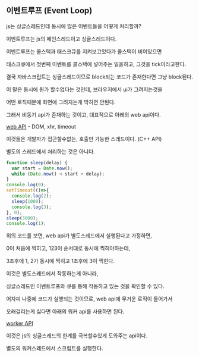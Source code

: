 ## 이벤트루프 (Event Loop)

js는 싱글스레드인데 동시에 많은 이벤트들을 어떻게 처리할까?

이벤트루프는 js의 메인스레드이고 싱글스레드이다.

이벤트루프는 콜스택과 태스크큐를 지켜보고있다가 콜스택이 비어있으면

태스크큐에서 첫번째 이벤트를 콜스택에 넣어주는 일을하고, 그것을 tick이라고한다.

결국 자바스크립트는 싱글스레드이므로 block되는 코드가 존재한다면 그냥 block된다.

이 말은 동시에 뭔가 할수없다는 것인데, 브라우저에서 ui가 그려지는것을

어떤 로직때문에 화면에 그려지는게 막히면 안된다.

그래서 비동기 api가 존재하는 것이고, 대표적으로 아래의 web api이다.

[web API](web-api.md) - DOM, xhr, timeout

이것들은 개발자가 접근할수없는, 호출만 가능한 스레드이다. (C++ API)

별도의 스레드에서 처리하는 것은 아니다.

```js
function sleep(delay) {
  var start = Date.now();
  while (Date.now() < start + delay);
}
console.log(0);
setTimeout(()=>{
  console.log(2);
  sleep(1000);
  console.log(3);
}, 0);
sleep(3000);
console.log(1);
```
위의 코드를 보면, web api가 별도스레드에서 실행된다고 가정하면,

0이 처음에 찍히고, 123이 순서대로 동시에 찍혀야하는데,

3초후에 1, 2가 동시에 찍히고 1초후에 3이 찍힌다.

이것은 별도스레드에서 작동하는게 아니라,

싱글스레드인 이벤트루프와 큐를 통해 작동하고 있는 것을 확인할 수 있다.

어차피 나중에 코드가 실행되는 것이므로, web api에 무거운 로직이 들어가서

오래걸리는게 싫다면 아래의 워커 api를 사용하면 된다.

[worker API](worker-api.md)

이것은 js의 싱글스레드의 한계를 극복할수있게 도와주는 api이다.

별도의 워커스레드에서 스크립트를 실행한다.